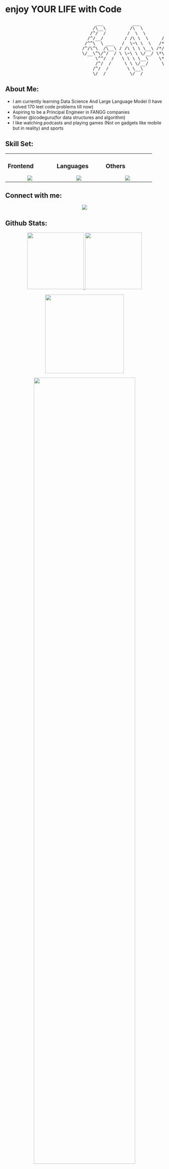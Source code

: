 # enjoy YOUR LIFE with Code

<pre>
                                  ___           ___           ___       ___       ___     
                                 /\__\         /\  \         /\__\     /\__\     /\  \    
                                /^/  /        /  \  \       /*/  /    /-/  /    /&&\  \   
                               /^/__/        / /\ \  \     /*/  /    /-/  /    /&/\&\  \  
                              /^^\  \ ___   /  \~\ \  \   /*/  /    /-/  /    /&/  \&\  \ 
                             /^/\^\  /\__\ / /\ \ \ \__\ /*/__/    /-/__/    /&/__/ \&\__\
                             \/__\^\/^/  / \ \~\ \ \/__/ \*\  \    \-\  \    \&\  \ /&/  /
                                  \^^/  /   \ \ \ \__\    \*\  \    \-\  \    \&\  /&/  / 
                                  /^/  /     \ \ \/__/     \*\  \    \-\  \    \&\/&/  /  
                                 /^/  /       \ \__\        \*\__\    \-\__\    \&&/  /   
                                 \/__/         \/__/         \/__/     \/__/     \/__/    
</pre>

## About Me:

- I am currently learning Data Science And Large Language Model (I have solved 170 leet code problems till now)
- Aspiring to be a Principal Engineer in FANGG companies
- Trainer @icodeguru(for data structures and algorithm)
- I like watching podcasts and playing games (Not on gadgets like mobile but in reality) and sports

## Skill Set:

<table><tr><td valign="top" width="25%">

### Frontend  
<a href="https://github.com/rahasiasutarto">
<div align="center">  
       <img src="https://skillicons.dev/icons?i=html,css,bootstrap,tailwind,js&perline=4" /> 
</div>
</a>
 </td><td valign="top" width="25%">
        
### Languages
<a href="https://github.com/rahasiasutarto">
<div align="center">
       <img src="https://skillicons.dev/icons?i=dotnet,java,python,ts,c,&perline=4" /> 
</div>
</a>

</td><td valign="top" width="25%">
  
### Others
<a href="https://github.com/rahasiasutarto">
<div align="center">
       <img src="https://skillicons.dev/icons?i=git,github,npm,figma,vscode,vercel,discord,qt&perline=4" />
</div>
</a>
</td>
</tr></table>


## Connect with me:
<div align="center">
    <a target="_blank" href="mailto:bloodyblades325@outlook.com"><img src="https://img.shields.io/badge/-bloodyblades325@outlook.com-D14836?style=flat&logo=Gmail&logoColor=white"/></a>
    <!-- <a href="https://leetcode.com/u/rahasiasutarto/" target="_blank"><img src="https://img.shields.io/badge/-Tayyaba%20Tabassum-FFA116?style=flat&logo=LeetCode&logoColor=white"/></a>
    <a href="https://lablab.ai/u/@TayyadaDev" target="_blank"><img src="https://img.shields.io/badge/-LabLab Profile-3B5998?style=flat&logo=LabLab&logoColor=white"/></a>
        <a href="https://medium.com/@rahasiasutarto" target="_blank"><img src="https://img.shields.io/badge/-Medium Profile-3B5948?style=flat&logo=Medium&logoColor=white"/></a> -->
</div>

## Github Stats:
<p align="center">
    <a href="https://github.com/rahasiasutarto">
        <img height="180em" src="https://github-readme-stats-git-masterrstaa-rickstaa.vercel.app/api?username=rahasiasutarto&show_icons=true&theme=onedark&include_all_commits=true&count_private=true&hide_border=true"/>
        <img height="180em" src="https://github-readme-stats-eight-theta.vercel.app/api/top-langs/?username=rahasiasutarto&langs_count=12&layout=compact&langs_count=8&theme=onedark&include_all_commits=true&count_private=true&hide_border=true" />
    </a>
</p>
<!-- Activity Graph -->
<p align="center">
  <a href="https://github.com/rahasiasutarto">
    <img height=250 src="https://github-readme-activity-graph.vercel.app/graph?username=rahasiasutarto&bg_color=282c34&color=FDFD96&line=FDFD96&point=FFFFFF&area_color=79FE96&border_radius=24.5&title_color=FDFD96&border_radius=200px"/>
  </a> 
</p>


 <p align="center">
   <a href="https://github.com/rahasiasutarto"> 
     <img width="80%" src="https://github-readme-streak-stats.herokuapp.com/?user=rahasiasutarto&show_icons=true&locale=en&layout=demo&theme=Onedark&hide_border=true" /> 
   </a>  
 </p>

<br>

<div id="header" align="center">
  
  <p align="center"> <a href="https://github.com/ryo-ma/github-profile-trophy"><img src="https://github-profile-trophy.vercel.app/?username=rahasiasutarto" alt="rahasiasutarto" /></a> </p>
  
  <img src="https://komarev.com/ghpvc/?username=rahasiasutarto&style=for-the-badge&color=orange" alt=""/>
</div>
